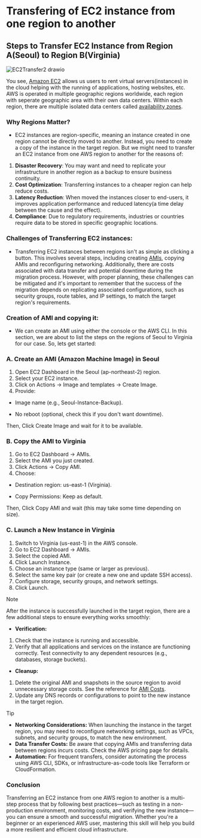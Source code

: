 # Transfering of EC2 instance from one region to another 
## Steps to Transfer EC2 Instance from Region A(Seoul) to Region B(Virginia)

![EC2Transfer2 drawio](https://github.com/user-attachments/assets/0a779612-b494-40a7-bbb5-e1fd406ff331)

You see, [Amazon EC2](https://aws.amazon.com/ec2/getting-started/) allows us users to rent virtual servers(instances) in the cloud helping with the running of applications, hosting websites, etc. AWS is operated in multiple geographic regions worldwide, each region with seperate geographic area with their own data centers. Within each region, there are multiple isolated data centers called [availability zones](https://docs.aws.amazon.com/AWSEC2/latest/UserGuide/using-regions-availability-zones.html).

### **Why Regions Matter?**
- EC2 instances are region-specific, meaning an instance created in one region cannot be directly moved to another. Instead, you need to create a copy of the instance in the target region. But we might need to transfer an EC2 instance from one AWS region to another for the reasons of:

1. **Disaster Recovery**: You may want and need to replicate your infrastructure in another region as a backup to ensure business continuity.
2. **Cost Optimization**: Transferring instances to a cheaper region can help reduce costs.
3. **Latency Reduction**: When moved the instances closer to end-users, it improves application performance and reduced latency(a time delay between the cause and the effect).
4. **Compliance**: Due to regulatory requirements, industries or countries require data to be stored in specific geographic locations.

### **Challenges of Transferring EC2 instances:**
- Transferring EC2 instances between regions isn't as simple as clicking a button. This involves several steps, including creating [AMIs](https://docs.aws.amazon.com/AWSEC2/latest/UserGuide/AMIs.html), copying AMIs and reconfiguring networking. Additionally, there are costs associated with data transfer and potential downtime during the migration process. However, with proper planning, these challenges can be mitigated and it's important to remember that the success of the migration depends on replicating associated configurations, such as security groups, route tables, and IP settings, to match the target region's requirements.

### **Creation of AMI and copying it:**
- We can create an AMI using either the console or the AWS CLI. In this section, we are about to list the steps on the regions of Seoul to Virginia for our case. So, lets get started:

### A. Create an AMI (Amazon Machine Image) in Seoul
1. Open EC2 Dashboard in the Seoul (ap-northeast-2) region.
2. Select your EC2 instance.
3. Click on Actions → Image and templates → Create Image.
4. Provide:
- Image name (e.g., Seoul-Instance-Backup).
* No reboot (optional, check this if you don't want downtime).

Then, Click Create Image and wait for it to be available.

### B. Copy the AMI to Virginia
1. Go to EC2 Dashboard → AMIs.
2. Select the AMI you just created.
3. Click Actions → Copy AMI.
4. Choose:
- Destination region: us-east-1 (Virginia).
* Copy Permissions: Keep as default.

Then, Click Copy AMI and wait (this may take some time depending on size).

### C. Launch a New Instance in Virginia
1. Switch to Virginia (us-east-1) in the AWS console.
2. Go to EC2 Dashboard → AMIs.
3. Select the copied AMI.
4. Click Launch Instance.
5. Choose an instance type (same or larger as previous).
6. Select the same key pair (or create a new one and update SSH access).
7. Configure storage, security groups, and network settings.
8. Click Launch.

> [!NOTE]
> After the instance is successfully launched in the target region, there are a few additional steps to ensure everything works smoothly:
> - **Verification:**
> 1. Check that the instance is running and accessible.
> 2. Verify that all applications and services on the instance are functioning correctly.
> Test connectivity to any dependent resources (e.g., databases, storage buckets).
> - **Cleanup:**
> 1. Delete the original AMI and snapshots in the source region to avoid unnecessary storage costs. See the reference for [AMI Costs](https://docs.aws.amazon.com/marketplace/latest/userguide/pricing-ami-products.html#pricing-models-for-ami-products).
> 2. Update any DNS records or configurations to point to the new instance in the target region.

> [!TIP]
> - **Networking Considerations:** When launching the instance in the target region, you may need to reconfigure networking settings, such as VPCs, subnets, and security groups, to match the new environment.
> - **Data Transfer Costs:** Be aware that copying AMIs and transferring data between regions incurs costs. Check the AWS pricing page for details.
> - **Automation:** For frequent transfers, consider automating the process using AWS CLI, SDKs, or infrastructure-as-code tools like Terraform or CloudFormation.

### Conclusion
Transferring an EC2 instance from one AWS region to another is a multi-step process that by following best practices—such as testing in a non-production environment, monitoring costs, and verifying the new instance—you can ensure a smooth and successful migration. Whether you're a beginner or an experienced AWS user, mastering this skill will help you build a more resilient and efficient cloud infrastructure.
